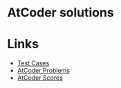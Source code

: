 # AtCoder solutions

# Links
 - [Test Cases](https://www.dropbox.com/sh/arnpe0ef5wds8cv/AAAk_SECQ2Nc6SVGii3rHX6Fa?dl=0)
 - [AtCoder Problems](https://kenkoooo.com/atcoder/)
 - [AtCoder Scores](https://rsk0315.github.io/AtCoderScores/)
